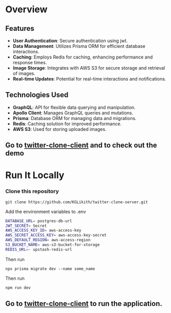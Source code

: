# Overview
## Features

- **User Authentication**: Secure authentication using jwt.
- **Data Management**: Utilizes Prisma ORM for efficient database interactions.
- **Caching**: Employs Redis for caching, enhancing performance and response times.
- **Image Storage**: Integrates with AWS S3 for secure storage and retrieval of images.
- **Real-time Updates**: Potential for real-time interactions and notifications.

## Technologies Used

- **GraphQL**: API for flexible data querying and manipulation.
- **Apollo Client**: Manages GraphQL queries and mutations.
- **Prisma**: Database ORM for managing data and migrations.
- **Redis**: Caching solution for improved performance.
- **AWS S3**: Used for storing uploaded images.

## Go to [twitter-clone-client](https://github.com/KGLikith/twitter-clone-client) and to check out the demo

# Run It Locally

### Clone this repository
```
git clone https://github.com/KGLikith/twitter-clone-server.git
```

Add the environment variables to .env

```bash
DATABASE_URL= postgres-db-url
JWT_SECRET= Secret
AWS_ACCESS_KEY_ID= aws-access-key
AWS_SECRET_ACCESS_KEY= aws-access-key-secret
AWS_DEFAULT_REGION= aws-access-region
S3_BUCKET_NAME= aws-s3-bucket-for-storage
REDIS_URL=- upstash-redis-url
```

Then run 
```
npx prisma migrate dev --name some_name
```

Then run
```bash
npm run dev
```

## Go to [twitter-clone-client](https://github.com/KGLikith/twitter-clone-client) to run the application.

